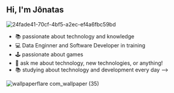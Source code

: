 ## Hi, I'm Jônatas
![24fade41-70cf-4bf5-a2ec-ef4a6fbc59bd](https://github.com/J0natas/J0natas/assets/89864229/97b34b44-588b-4d7f-950f-8c426c592ac8)


- 📚 passionate about technology and knowledge
- 💻 Data Enginner and Software Developer in training
- 🕹️ passionate about games
- 💬 ask me about technology, new technologies, or anything!
- 📚 studying about technology and development every day
-->

![wallpaperflare com_wallpaper (35)](https://github.com/J0natas/J0natas/assets/89864229/dbf0b46b-6713-47d9-8719-df3c9519ce1f)
